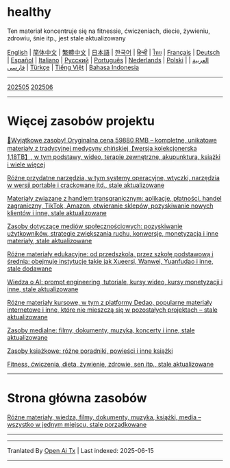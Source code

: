 # healthy
Ten materiał koncentruje się na fitnessie, ćwiczeniach, diecie, żywieniu, zdrowiu, śnie itp., jest stale aktualizowany

[English](https://openaitx.github.io/view.html?user=mswnlz&project=healthy&lang=en) | [简体中文](https://openaitx.github.io/view.html?user=mswnlz&project=healthy&lang=zh-CN) | [繁體中文](https://openaitx.github.io/view.html?user=mswnlz&project=healthy&lang=zh-TW) | [日本語](https://openaitx.github.io/view.html?user=mswnlz&project=healthy&lang=ja) | [한국어](https://openaitx.github.io/view.html?user=mswnlz&project=healthy&lang=ko) | [हिन्दी](https://openaitx.github.io/view.html?user=mswnlz&project=healthy&lang=hi) | [ไทย](https://openaitx.github.io/view.html?user=mswnlz&project=healthy&lang=th) | [Français](https://openaitx.github.io/view.html?user=mswnlz&project=healthy&lang=fr) | [Deutsch](https://openaitx.github.io/view.html?user=mswnlz&project=healthy&lang=de) | [Español](https://openaitx.github.io/view.html?user=mswnlz&project=healthy&lang=es) | [Italiano](https://openaitx.github.io/view.html?user=mswnlz&project=healthy&lang=it) | [Русский](https://openaitx.github.io/view.html?user=mswnlz&project=healthy&lang=ru) | [Português](https://openaitx.github.io/view.html?user=mswnlz&project=healthy&lang=pt) | [Nederlands](https://openaitx.github.io/view.html?user=mswnlz&project=healthy&lang=nl) | [Polski](https://openaitx.github.io/view.html?user=mswnlz&project=healthy&lang=pl) | [العربية](https://openaitx.github.io/view.html?user=mswnlz&project=healthy&lang=ar) | [فارسی](https://openaitx.github.io/view.html?user=mswnlz&project=healthy&lang=fa) | [Türkçe](https://openaitx.github.io/view.html?user=mswnlz&project=healthy&lang=tr) | [Tiếng Việt](https://openaitx.github.io/view.html?user=mswnlz&project=healthy&lang=vi) | [Bahasa Indonesia](https://openaitx.github.io/view.html?user=mswnlz&project=healthy&lang=id)


--------------
[202505](https://raw.githubusercontent.com/mswnlz/healthy/main/202505.md)
[202506](https://raw.githubusercontent.com/mswnlz/healthy/main/202506.md)

---------------
# Więcej zasobów projektu

[🎁Wyjątkowe zasoby! Oryginalna cena 59880 RMB – kompletne, unikatowe materiały z tradycyjnej medycyny chińskiej【wersja kolekcjonerska 1,18TB】, w tym podstawy, wideo, terapie zewnętrzne, akupunktura, książki i wiele więcej](https://github.com/mswnlz/chinese-traditional)

[Różne przydatne narzędzia, w tym systemy operacyjne, wtyczki, narzędzia w wersji portable i crackowane itd., stale aktualizowane](https://github.com/mswnlz/tools)

[Materiały związane z handlem transgranicznym: aplikacje, płatności, handel zagraniczny, TikTok, Amazon, otwieranie sklepów, pozyskiwanie nowych klientów i inne, stale aktualizowane](https://github.com/mswnlz/cross-border)

[Zasoby dotyczące mediów społecznościowych: pozyskiwanie użytkowników, strategie zwiększania ruchu, konwersje, monetyzacja i inne materiały, stale aktualizowane](https://github.com/mswnlz/self-media)

[Różne materiały edukacyjne: od przedszkola, przez szkołę podstawową i średnią; obejmuje instytucje takie jak Xueersi, Wanwei, Yuanfudao i inne, stale dodawane](https://github.com/mswnlz/edu-knowlege)

[Wiedza o AI: prompt engineering, tutoriale, kursy wideo, kursy monetyzacji i inne, stale aktualizowane](https://github.com/mswnlz/AIknowledge)

[Różne materiały kursowe, w tym z platformy Dedao, popularne materiały internetowe i inne, które nie mieszczą się w pozostałych projektach – stale aktualizowane](https://github.com/mswnlz/curriculum)

[Zasoby medialne: filmy, dokumenty, muzyka, koncerty i inne, stale aktualizowane](https://github.com/mswnlz/movies)

[Zasoby książkowe: różne poradniki, powieści i inne książki](https://github.com/mswnlz/book)

[Fitness, ćwiczenia, dieta, żywienie, zdrowie, sen itp., stale aktualizowane](https://github.com/mswnlz/healthy)


---------------
# Strona główna zasobów
[Różne materiały, wiedza, filmy, dokumenty, muzyka, książki, media – wszystko w jednym miejscu, stale porządkowane](https://github.com/mswnlz)

---------------

---

Tranlated By [Open Ai Tx](https://github.com/OpenAiTx/OpenAiTx) | Last indexed: 2025-06-15

---